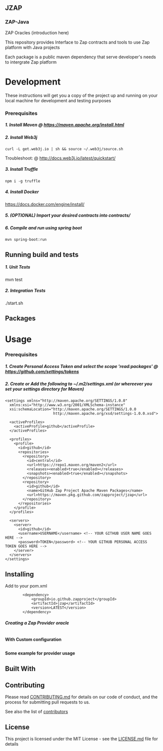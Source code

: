 ## JZAP
### ZAP-Java

ZAP Oracles (introduction here)

This repository provides Interface to Zap contracts and tools to use Zap platform with Java projects

Each package is a public maven dependency that serve developer's needs to intergrate Zap platform


# Development

These instructions will get you a copy of the project up and running on your local machine for development and testing purposes

### Prerequisites


##### 1. Install Maven @ https://maven.apache.org/install.html
##### 2. Install Web3j 
```
curl -L get.web3j.io | sh && source ~/.web3j/source.sh
```
Troubleshoot: @ http://docs.web3j.io/latest/quickstart/

##### 3. Install Truffle

```
npm i -g truffle
```

##### 4. Install Docker
https://docs.docker.com/engine/install/ 


##### 5. (OPTIONAL) Import your desired contracts into contracts/

##### 6. Compile and run using spring boot

```
mvn spring-boot:run
```



## Running build and tests

##### 1. Unit Tests
mvn test

##### 2. Integration Tests
./start.sh


## Packages

# Usage
### Prerequisites


##### 1. Create Personal Access Token and select the scope 'read:packages' @ https://github.com/settings/tokens

##### 2. Create or Add the following to ~/.m2/settings.xml (or whereever you set your settings directory for Maven) 

```
<settings xmlns="http://maven.apache.org/SETTINGS/1.0.0"
  xmlns:xsi="http://www.w3.org/2001/XMLSchema-instance"
  xsi:schemaLocation="http://maven.apache.org/SETTINGS/1.0.0
                      http://maven.apache.org/xsd/settings-1.0.0.xsd">

  <activeProfiles>
    <activeProfile>github</activeProfile>
  </activeProfiles>

  <profiles>
    <profile>
      <id>github</id>
      <repositories>
        <repository>
          <id>central</id>
          <url>https://repo1.maven.org/maven2</url>
          <releases><enabled>true</enabled></releases>
          <snapshots><enabled>true</enabled></snapshots>
        </repository>
        <repository>
          <id>github</id>
          <name>GitHub Zap Project Apache Maven Packages</name>
          <url>https://maven.pkg.github.com/zapproject/jzap</url>
        </repository>
      </repositories>
    </profile>
  </profiles>

  <servers>
    <server>
      <id>github</id>
      <username>USERNAME</username> <!-- YOUR GITHUB USER NAME GOES HERE -->
      <password>TOKEN</password> <!-- YOUR GITHUB PERSONAL ACCESS TOKEN GOES HERE -->
    </server>
  </servers>
</settings>
```

## Installing

Add to your pom.xml

```
		<dependency>
			<groupId>io.github.zapproject</groupId>
			<artifactId>jzap</artifactId>
			<version>LATEST</version>
		</dependency>
```

##### Creating a Zap Provider oracle
```

```
**With Custom configuration**
```

```
**Some example for provider usage**



## Built With


## Contributing

Please read [CONTRIBUTING.md]() for details on our code of conduct, and the process for submitting pull requests to us.


See also the list of [contributors]()

## License


This project is licensed under the MIT License - see the [LICENSE.md](LICENSE.md) file for details

